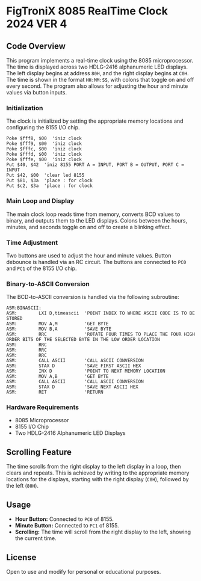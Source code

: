 
# FigTroniX 8085 RealTime Clock 2024 VER 4

## Code Overview

This program implements a real-time clock using the 8085 microprocessor. The time is displayed across two HDLG-2416 alphanumeric LED displays. The left display begins at address `80H`, and the right display begins at `C0H`. The time is shown in the format `HH:MM:SS`, with colons that toggle on and off every second. The program also allows for adjusting the hour and minute values via button inputs.

### Initialization

The clock is initialized by setting the appropriate memory locations and configuring the 8155 I/O chip.

```basic
Poke $fff8, $00  'iniz clock
Poke $fff9, $00  'iniz clock
Poke $fffc, $00  'iniz clock
Poke $fffd, $00  'iniz clock
Poke $fffe, $00  'iniz clock
Put $40, $42  'iniz 8155 PORT A = INPUT, PORT B = OUTPUT, PORT C = INPUT
Put $42, $00  'clear led 8155
Put $81, $3a  'place : for clock
Put $c2, $3a  'place : for clock
```

### Main Loop and Display

The main clock loop reads time from memory, converts BCD values to binary, and outputs them to the LED displays. Colons between the hours, minutes, and seconds toggle on and off to create a blinking effect.


### Time Adjustment

Two buttons are used to adjust the hour and minute values. Button debounce is handled via an RC circuit. The buttons are connected to `PC0` and `PC1` of the 8155 I/O chip.

### Binary-to-ASCII Conversion

The BCD-to-ASCII conversion is handled via the following subroutine:

```assembly
ASM:BINASCII:
ASM:        LXI D,timeascii  'POINT INDEX TO WHERE ASCII CODE IS TO BE STORED
ASM:        MOV A,M          'GET BYTE
ASM:        MOV B,A          'SAVE BYTE
ASM:        RRC              'ROTATE FOUR TIMES TO PLACE THE FOUR HIGH ORDER BITS OF THE SELECTED BYTE IN THE LOW ORDER LOCATION
ASM:        RRC
ASM:        RRC
ASM:        RRC
ASM:        CALL ASCII       'CALL ASCII CONVERSION
ASM:        STAX D           'SAVE FIRST ASCII HEX
ASM:        INX D            'POINT TO NEXT MEMORY LOCATION
ASM:        MOV A,B          'GET BYTE
ASM:        CALL ASCII       'CALL ASCII CONVERSION
ASM:        STAX D           'SAVE NEXT ASCII HEX
ASM:        RET              'RETURN
```

### Hardware Requirements

- 8085 Microprocessor
- 8155 I/O Chip
- Two HDLG-2416 Alphanumeric LED Displays

## Scrolling Feature

The time scrolls from the right display to the left display in a loop, then clears and repeats. This is achieved by writing to the appropriate memory locations for the displays, starting with the right display (`C0H`), followed by the left (`80H`).

## Usage

- **Hour Button:** Connected to `PC0` of 8155.
- **Minute Button:** Connected to `PC1` of 8155.
- **Scrolling:** The time will scroll from the right display to the left, showing the current time.

## License

Open to use and modify for personal or educational purposes.
